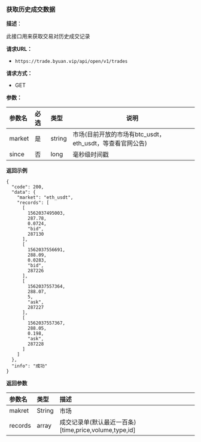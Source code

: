 ### 获取历史成交数据

**描述**：

此接口用来获取交易对历史成交记录


**请求URL：** 
- ` https://trade.byuan.vip/api/open/v1/trades `
  
**请求方式：**
- GET 

**参数：** 

|参数名|必选|类型|说明|
|:----    |:---|:----- |-----   |
|market |  是  |    string   |    市场(目前开放的市场有btc_usdt，eth_usdt，等查看官网公告)   |
|since  |  否  |    long |  毫秒级时间戳 |

**返回示例**

``` 
{
  "code": 200,
  "data": {
    "market": "eth_usdt",
    "records": [
      [
        1562037495003,
        287.78,
        0.0724,
        "bid",
        287130
      ],
      [
        1562037556691,
        288.09,
        0.0283,
        "bid",
        287226
      ],
      [
        1562037557364,
        288.07,
        5,
        "ask",
        287227
      ],
      [
        1562037557367,
        288.05,
        0.198,
        "ask",
        287228
      ]
    ]
  },
  "info": "成功"
}

```


**返回参数**

| 参数名          | 类型   | 描述   |
| :----------- |  :--- | :--- |
| makret | String     | 市场 |
| records | array     | 成交记录单(默认最近一百条) [time,price,volume,type,id] |